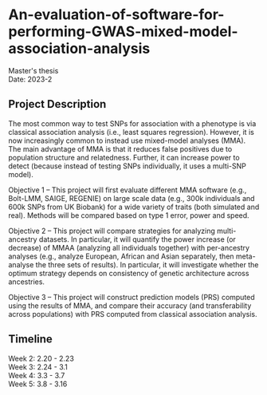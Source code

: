 # An-evaluation-of-software-for-performing-GWAS-mixed-model-association-analysis
Master's thesis   
Date: 2023-2   
   
## Project Description
The most common way to test SNPs for association with a phenotype is via classical association analysis (i.e., least 
squares regression). However, it is now increasingly common to instead use mixed-model analyses (MMA). The main 
advantage of MMA is that it reduces false positives due to population structure and relatedness. Further, it can increase 
power to detect (because instead of testing SNPs individually, it uses a multi-SNP model).    

Objective 1 – This project will first evaluate different MMA software (e.g., Bolt-LMM, SAIGE, REGENIE) on large scale 
data (e.g., 300k individuals and 600k SNPs from UK Biobank) for a wide variety of traits (both simulated and real). 
Methods will be compared based on type 1 error, power and speed.    

Objective 2 – This project will compare strategies for analyzing multi-ancestry datasets. In particular, it will quantify the 
power increase (or decrease) of MMAA (analyzing all individuals together) with per-ancestry analyses (e.g., analyze 
European, African and Asian separately, then meta-analyse the three sets of results). In particular, it will investigate 
whether the optimum strategy depends on consistency of genetic architecture across ancestries.    

Objective 3 – This project will construct prediction models (PRS) computed using the results of MMA, and compare their 
accuracy (and transferability across populations) with PRS computed from classical association analysis.   

      
## Timeline
Week 2: 2.20 - 2.23   
Week 3: 2.24 - 3.1   
Week 4: 3.3 - 3.7   
Week 5: 3.8 - 3.16   
